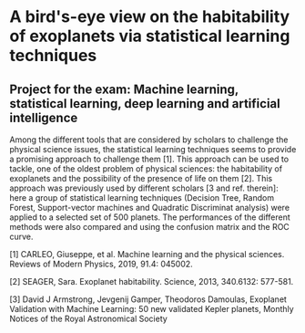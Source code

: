 A bird's-eye view on the habitability of exoplanets via statistical learning techniques
=======
Project for the exam: Machine learning, statistical learning, deep learning and artificial intelligence
-------

Among the different tools that are considered by scholars to challenge the physical science issues, the statistical learning techniques seems to provide a promising approach to challenge them [1]. This approach can be used to tackle, one of the oldest problem of physical sciences:  the habitability of exoplanets and the possibility of the presence of life on them [2]. This approach was previously used by different scholars [3 and ref. therein]: here a group of statistical learning techniques (Decision Tree, Random Forest, Support-vector machines and Quadratic Discriminat analysis) were applied to a selected set of 500 planets. The performances of the different methods were also compared and using the confusion matrix and the ROC curve.

[1] CARLEO, Giuseppe, et al. Machine learning and the physical sciences. Reviews of Modern Physics, 2019, 91.4: 045002.

[2] SEAGER, Sara. Exoplanet habitability. Science, 2013, 340.6132: 577-581.

[3] David J Armstrong, Jevgenij Gamper, Theodoros Damoulas, Exoplanet Validation with Machine Learning: 50 new validated Kepler planets, Monthly Notices of the Royal Astronomical Society
